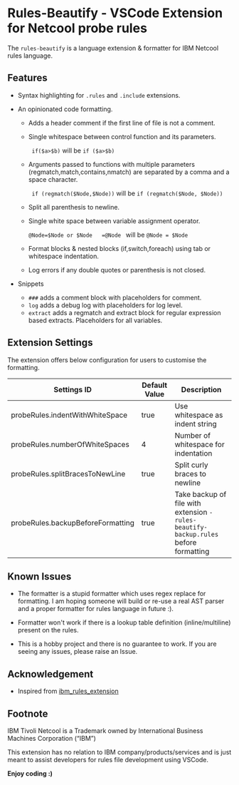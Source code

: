 # Rules-Beautify - VSCode Extension for Netcool probe rules

The `rules-beautify` is a language extension & formatter for IBM Netcool rules language.

## Features

- Syntax highlighting for `.rules` and `.include` extensions.
- An opinionated code formatting.
    - Adds a header comment if the first line of file is not a comment.
    - Single whitespace between control function and its parameters.

        ` if($a>$b)` will be `if ($a>$b)`
    - Arguments passed to functions with multiple parameters (regmatch,match,contains,nmatch) are separated by a comma and a space character.

        ` if (regmatch($Node,$Node))` will be `if (regmatch($Node, $Node))`
    - Split all parenthesis to newline.
    - Single white space between variable assignment operator.
    
        `@Node=$Node or $Node   =@Node ` will be `@Node = $Node`
    - Format blocks & nested blocks (if,switch,foreach) using tab or whitespace indentation.
    - Log errors if any double quotes or parenthesis is not closed.

- Snippets
    - `###` adds a comment block with placeholders for comment.
    - `log` adds a debug log with placeholders for log level.
    - `extract` adds a regmatch and extract block for regular expression based extracts. Placeholders for all variables.



## Extension Settings

The extension offers below configuration for users to customise the formatting.

| Settings ID 	| Default Value   	| Description 	|
|-------------	|-----------------	|-------------	|
| probeRules.indentWithWhiteSpace          	| true         	| Use whitespace as indent string           	|
| probeRules.numberOfWhiteSpaces          	| 4     	|      Number of whitespace for indentation       	|
| probeRules.splitBracesToNewLine          	| true     	|            Split curly braces to newline 	|
| probeRules.backupBeforeFormatting          	| true     	|            Take backup of file with extension `-rules-beautify-backup.rules` before formatting 	|


## Known Issues

- The formatter is a stupid formatter which uses regex replace for formatting. I am hoping someone will build or re-use a real AST parser and a proper formatter for rules language in future :).

- Formatter won't work if there is a lookup table definition (inline/multiline) present on the rules.

- This is a hobby project and there is no guarantee to work. If you are seeing any issues, please raise an Issue.

## Acknowledgement

- Inspired from [ibm_rules_extension](https://github.com/TheGreatSardini/ibm_rules_extension)

## Footnote

IBM Tivoli Netcool is a Trademark owned by International Business Machines Corporation (“IBM”)

This extension has no relation to IBM company/products/services and is just meant to assist developers for rules file development using VSCode.

**Enjoy coding :)**
